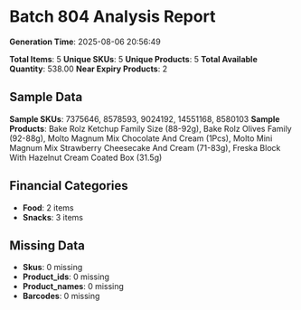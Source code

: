 # Batch 804 Analysis Report

**Generation Time**: 2025-08-06 20:56:49

**Total Items**: 5
**Unique SKUs**: 5
**Unique Products**: 5
**Total Available Quantity**: 538.00
**Near Expiry Products**: 2

## Sample Data
**Sample SKUs**: 7375646, 8578593, 9024192, 14551168, 8580103
**Sample Products**: Bake Rolz Ketchup Family Size (88-92g), Bake Rolz Olives Family (92-88g), Molto Magnum Mix Chocolate And Cream (1Pcs), Molto Mini Magnum Mix Strawberry Cheesecake And Cream (71-83g), Freska Block With Hazelnut Cream Coated Box (31.5g)

## Financial Categories
- **Food**: 2 items
- **Snacks**: 3 items

## Missing Data
- **Skus**: 0 missing
- **Product_ids**: 0 missing
- **Product_names**: 0 missing
- **Barcodes**: 0 missing
